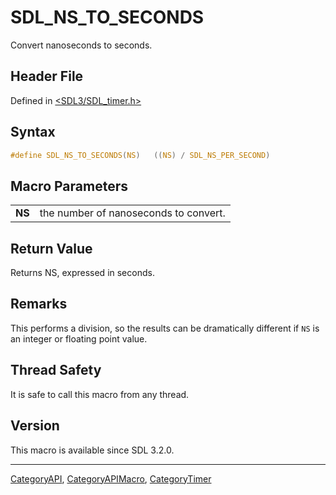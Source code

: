 # SDL_NS_TO_SECONDS

Convert nanoseconds to seconds.

## Header File

Defined in [<SDL3/SDL_timer.h>](https://github.com/libsdl-org/SDL/blob/main/include/SDL3/SDL_timer.h)

## Syntax

```c
#define SDL_NS_TO_SECONDS(NS)   ((NS) / SDL_NS_PER_SECOND)
```

## Macro Parameters

|        |                                       |
| ------ | ------------------------------------- |
| **NS** | the number of nanoseconds to convert. |

## Return Value

Returns NS, expressed in seconds.

## Remarks

This performs a division, so the results can be dramatically different if
`NS` is an integer or floating point value.

## Thread Safety

It is safe to call this macro from any thread.

## Version

This macro is available since SDL 3.2.0.

----
[CategoryAPI](CategoryAPI), [CategoryAPIMacro](CategoryAPIMacro), [CategoryTimer](CategoryTimer)


